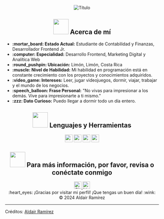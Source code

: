 <div align="center">
  <img src="https://readme-typing-svg.herokuapp.com?font=Architects+Daughter&color=%2338C2FF&size=50&center=true&vCenter=true&height=60&width=600&lines=¡Hola!+Soy+Aldair+Ramírez+%3C3%3B+Desarrollador+Frontend+Jr%3B+Bienvenido+a+mi+perfil!" alt="Título">
</div>

<h2 align="center">
  <img src="https://raw.githubusercontent.com/nixin72/nixin72/master/wave.gif" width="50px" height="50px">
  Acerca de mí
</h2>

<ul>
  <li>
    <b>:mortar_board: Estado Actual:</b> Estudiante de Contabilidad y Finanzas, Desarrollador Frontend Jr.
  </li>
  <li><b>:computer: Especialidad:</b> Desarrollo Frontend, Marketing Digital y Analítica Web</li>
  <li><b>:round_pushpin: Ubicación:</b> Limón, Limón, Costa Rica</li>
  <li><b>:muscle: Nivel de Habilidad:</b> Mi habilidad en programación está en constante crecimiento con los proyectos y conocimientos adquiridos.</li>
  <li><b>:video_game: Intereses:</b> Leer, jugar videojuegos, dormir, viajar, trabajar y el mundo de los negocios.</li>
  <li><b>:speech_balloon: Frase Personal:</b> "No vivas para impresionar a los demás. Vive para impresionarte a ti mismo."</li>
  <li><b>:zzz: Dato Curioso:</b> Puedo llegar a dormir todo un día entero.</li>
</ul>

<h2 align="center">
  <img src="https://media2.giphy.com/media/QssGEmpkyEOhBCb7e1/giphy.gif?cid=ecf05e47a0n3gi1bfqntqmob8g9aid1oyj2wr3ds3mg700bl&rid=giphy.gif" width="50px" height="50px">
  Lenguajes y Herramientas
</h2>

<div align="center">
  <img src="https://img.shields.io/badge/HTML5-E34F26?style=for-the-badge&logo=html5&logoColor=white" height="25"/>
  <img src="https://img.shields.io/badge/CSS3-1572B6?style=for-the-badge&logo=css3&logoColor=white" height="25"/>
  <img src="https://img.shields.io/badge/JavaScript-F7DF1E?style=for-the-badge&logo=javascript&logoColor=black" height="25"/>
  <img src="https://img.shields.io/badge/React-61DAFB?style=for-the-badge&logo=react&logoColor=black" height="25"/>
</div>

<h2 align="center">
  <img src='https://raw.githubusercontent.com/ShahriarShafin/ShahriarShafin/main/Assets/handshake.gif' width="50px" height="50px">
  Para más información, por favor, revisa o conéctate conmigo
</h2>

<div align="center">
  <a href="https://github.com/LordNiyu">
    <img src="https://img.shields.io/badge/GitHub-100000?style=for-the-badge&logo=github&logoColor=white" width="24px" alt="GitHub">
  </a>
  <a href="https://www.linkedin.com/in/aldair-ramirez-bb7aba104/" target="_blank">
    <img src="https://img.shields.io/badge/LinkedIn-0077B5?style=for-the-badge&logo=linkedin&logoColor=white" width="24px" alt="LinkedIn">
  </a>
</div>

<div align="center">
  :heart_eyes: ¡Gracias por visitar mi perfil! ¡Que tengas un buen día! :wink: <br/>
  &copy; 2024 Aldair Ramírez
</div>

---

Créditos: [Aldair Ramírez](https://github.com/LordNiyu)
